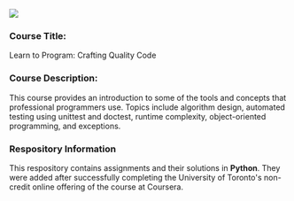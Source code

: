 ![](https://img.shields.io/github/license/majidhameed/coursera-learn-to-program-crafting-quality-code?style=plastic)

### Course Title: 
Learn to Program: Crafting Quality Code

### Course Description:
This course provides an introduction to some of the tools and concepts that professional programmers use. Topics include algorithm design, automated testing using unittest and doctest,
runtime complexity, object-oriented programming, and exceptions.

### Respository Information
This respository contains assignments and their solutions in **Python**. They were added after successfully completing the  University of Toronto's non-credit online offering of the course at Coursera.
